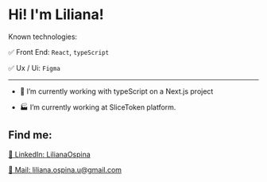 # Hi! I'm Liliana!

Known technologies:

✅ Front End: `React`, `typeScript`

✅ Ux / Ui: `Figma`

***

- 🔭 I’m currently working with typeScript on a Next.js project

- 🏭 I’m currently working at SliceToken platform.


## Find me:

[💬 LinkedIn: LilianaOspina](https://www.linkedin.com/in/lilianaospinau/)

[💬 Mail: liliana.ospina.u@gmail.com](mailto:liliana.ospina.u@gmail.com)
